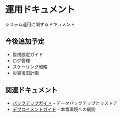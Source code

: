 # 運用ドキュメント

システム運用に関するドキュメント

## 今後追加予定

- 監視設定ガイド
- ログ管理
- スケーリング戦略
- 災害復旧計画

## 関連ドキュメント

- [バックアップガイド](../02-guides/backup-guide.md) - データバックアップとリストア
- [デプロイメントガイド](../02-guides/deployment-guide.md) - 本番環境への展開